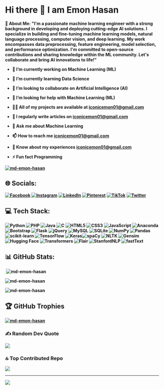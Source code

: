 # Hi there 👋 I am Emon Hasan

<b>💫 About Me<b>:
"I'm a passionate machine learning engineer with a strong background in developing and deploying cutting-edge AI solutions. I specialize in building and fine-tuning machine learning models, natural language processing, computer vision, and deep learning. My work encompasses data preprocessing, feature engineering, model selection, and performance optimization. I'm committed to open-source contributions and sharing knowledge within the ML community. Let's collaborate and bring AI innovations to life!"


<!-- 🔭 I’m currently working on Machine Learning (ML)<br>👯 I’m looking to collaborate on Artificial Intelligence (AI)<br>🌱 I’m currently learning Data Science<br>💬 Ask me about Machine Learning and NLP<br>⚡ Fun fact Programming <br/>📫 How to reach me: iconicemon01@gmail.com -->
- 🔭 I’m currently working on **Machine Learning (ML)**

- 🌱 I’m currently learning **Data Science**

- 👯 I’m looking to collaborate on **Artificial Intelligence (AI)**

- 🤝 I’m looking for help with **Machine Learning (ML)**

- 👨‍💻 All of my projects are available at [iconicemon01@gmail.com](iconicemon01@gmail.com)

- 📝 I regularly write articles on [iconicemon01@gmail.com](iconicemon01@gmail.com)

- 💬 Ask me about **Machine Learning**

- 📫 How to reach me **iconicemon01@gmail.com**

- 📄 Know about my experiences [iconicemon01@gmail.com](iconicemon01@gmail.com)

- ⚡ Fun fact **Programming**


<p align="left"> 
  <a href="https://www.linkedin.com/in/md-emon-hasan-695483237/" target="blank">
    <img src="https://img.shields.io/badge/LinkedIn-follow-blue/?style=for-the-badge&logo=linkedin" alt="md-emon-hasan" />
  </a> 
</p>



## 🌐 Socials:
[![Facebook](https://img.shields.io/badge/Facebook-%231877F2.svg?logo=Facebook&logoColor=white)](https://facebook.com/mdemon.hasan2001/) [![Instagram](https://img.shields.io/badge/Instagram-%23E4405F.svg?logo=Instagram&logoColor=white)](https://instagram.com/md_emon_hasan01) [![LinkedIn](https://img.shields.io/badge/LinkedIn-%230077B5.svg?logo=linkedin&logoColor=white)](https://www.linkedin.com/in/md-emon-hasan-695483237/) [![Pinterest](https://img.shields.io/badge/Pinterest-%23E60023.svg?logo=Pinterest&logoColor=white)](https://pinterest.com/MdEmonHasan01) [![TikTok](https://img.shields.io/badge/TikTok-%23000000.svg?logo=TikTok&logoColor=white)](https://tiktok.com/@md_emon_hasan01) [![Twitter](https://img.shields.io/badge/Twitter-%231DA1F2.svg?logo=Twitter&logoColor=white)](https://twitter.com/Md_EmonHasan)<br>
## 💻 Tech Stack:
![Python](https://img.shields.io/badge/python-3670A0?style=for-the-badge&logo=python&logoColor=ffdd54) ![PHP](https://img.shields.io/badge/php-%23777BB4.svg?style=for-the-badge&logo=php&logoColor=white) ![Java](https://img.shields.io/badge/java-%23ED8B00.svg?style=for-the-badge&logo=java&logoColor=white) ![C](https://img.shields.io/badge/c-%2300599C.svg?style=for-the-badge&logo=c&logoColor=white) ![HTML5](https://img.shields.io/badge/html5-%23E34F26.svg?style=for-the-badge&logo=html5&logoColor=white) ![CSS3](https://img.shields.io/badge/css3-%231572B6.svg?style=for-the-badge&logo=css3&logoColor=white) ![JavaScript](https://img.shields.io/badge/javascript-%23323330.svg?style=for-the-badge&logo=javascript&logoColor=%23F7DF1E) ![Anaconda](https://img.shields.io/badge/Anaconda-%2344A833.svg?style=for-the-badge&logo=anaconda&logoColor=white) ![Bootstrap](https://img.shields.io/badge/bootstrap-%23563D7C.svg?style=for-the-badge&logo=bootstrap&logoColor=white) ![Flask](https://img.shields.io/badge/flask-%23000.svg?style=for-the-badge&logo=flask&logoColor=white) ![jQuery](https://img.shields.io/badge/jquery-%230769AD.svg?style=for-the-badge&logo=jquery&logoColor=white) ![MySQL](https://img.shields.io/badge/mysql-%2300f.svg?style=for-the-badge&logo=mysql&logoColor=white) ![SQLite](https://img.shields.io/badge/sqlite-%2307405e.svg?style=for-the-badge&logo=sqlite&logoColor=white) ![NumPy](https://img.shields.io/badge/numpy-%23013243.svg?style=for-the-badge&logo=numpy&logoColor=white) ![Pandas](https://img.shields.io/badge/pandas-%23150458.svg?style=for-the-badge&logo=pandas&logoColor=white) ![scikit-learn](https://img.shields.io/badge/scikit--learn-%23F7931E.svg?style=for-the-badge&logo=scikit-learn&logoColor=white) ![TensorFlow](https://img.shields.io/badge/TensorFlow-%23FF6F00.svg?style=for-the-badge&logo=TensorFlow&logoColor=white) ![Keras](https://img.shields.io/badge/Keras-%23D00000.svg?style=for-the-badge&logo=Keras&logoColor=white)![spaCy](https://img.shields.io/badge/spaCy-09A3D5.svg?style=for-the-badge&logo=spaCy&logoColor=white)
![NLTK](https://img.shields.io/badge/NLTK-0277BD.svg?style=for-the-badge&logo=NLTK&logoColor=white)
![Gensim](https://img.shields.io/badge/Gensim-3498DB.svg?style=for-the-badge&logo=Gensim&logoColor=white)
![Hugging Face](https://img.shields.io/badge/Hugging%20Face-ffcd00?style=for-the-badge&logo=hugging-face&logoColor=black)
![Transformers](https://img.shields.io/badge/Transformers-FF9900.svg?style=for-the-badge&logo=Transformers&logoColor=white)
![Flair](https://img.shields.io/badge/Flair-FF4081.svg?style=for-the-badge&logo=Flair&logoColor=white)
![StanfordNLP](https://img.shields.io/badge/StanfordNLP-8C1515.svg?style=for-the-badge&logo=Stanford&logoColor=white)
![fastText](https://img.shields.io/badge/fastText-333333.svg?style=for-the-badge&logo=fastText&logoColor=white)

## 📊 GitHub Stats:
<!-- ![](https://github-readme-stats.vercel.app/api?username=Md-Emon-Hasan&theme=radical&hide_border=false&include_all_commits=true&count_private=true)<br/><br/> -->
<p>&nbsp;<img align="center" src="https://github-readme-stats.vercel.app/api?username=md-emon-hasan&show_icons=true&locale=en" alt="md-emon-hasan" /></p>

<!-- ![](https://github-readme-streak-stats.herokuapp.com/?user=Md-Emon-Hasan&theme=radical&hide_border=false)<br/><br/> -->
<p><img align="center" src="https://github-readme-streak-stats.herokuapp.com/?user=md-emon-hasan&" alt="md-emon-hasan" /></p>

<!-- ![](https://github-readme-stats.vercel.app/api/top-langs/?username=Md-Emon-Hasan&theme=radical&hide_border=false&include_all_commits=true&count_private=true&layout=compact) -->
<p><img align="left" src="https://github-readme-stats.vercel.app/api/top-langs?username=md-emon-hasan&show_icons=true&locale=en&layout=compact" alt="md-emon-hasan" /></p>
<br>

## 🏆 GitHub Trophies
<!-- ![](https://github-profile-trophy.vercel.app/?username=Md-Emon-Hasan&theme=radical&no-frame=false&no-bg=false&margin-w=4) -->
<p> <a href="https://github.com/ryo-ma/github-profile-trophy"><img src="https://github-profile-trophy.vercel.app/?username=md-emon-hasan" alt="md-emon-hasan" /></a> </p>

### ✍️ Random Dev Quote
![](https://quotes-github-readme.vercel.app/api?type=horizontal&theme=radical)

### 🔝 Top Contributed Repo
![](https://github-contributor-stats.vercel.app/api?username=Md-Emon-Hasan&limit=5&theme=dark&combine_all_yearly_contributions=true)


---
[![](https://visitcount.itsvg.in/api?id=Md-Emon-Hasan&icon=6&color=0)](https://visitcount.itsvg.in)

<!-- Proudly created with GPRM ( https://gprm.itsvg.in ) -->
